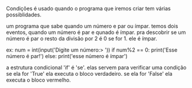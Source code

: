 Condições
é usado quando o programa que iremos criar tem várias possiblidades.

um programa que sabe quando um número e par ou ímpar.
temos dois eventos, quando um número é par e qunado é ímpar.
pra descobrir se um número é par o resto da divisão por 2 é 0
se for 1. ele é ímpar.

ex: num = int(input('Digite um número:> '))
if num%2 == 0:
    print('Esse número é par!')
else:
    print('esse número é ímpar')

a estrutura condicional 'if' é 'se'. elas servem para verificar uma condição
se ela for 'True' ela executa o bloco verdadeiro.
se ela for 'False' ela executa o bloco vermelho.

